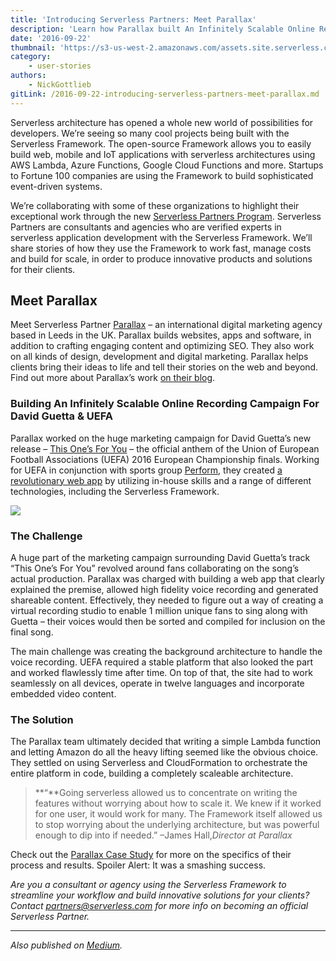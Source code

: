 ```yaml
---
title: 'Introducing Serverless Partners: Meet Parallax'
description: 'Learn how Parallax built An Infinitely Scalable Online Recording Campaign For David Guetta & UEFA'
date: '2016-09-22'
thumbnail: 'https://s3-us-west-2.amazonaws.com/assets.site.serverless.com/blog/parallax.png'
category:
    - user-stories
authors:
    - NickGottlieb
gitLink: /2016-09-22-introducing-serverless-partners-meet-parallax.md
---
```


Serverless architecture has opened a whole new world of possibilities for developers. We’re seeing so many cool projects being built with the Serverless Framework. The open-source Framework allows you to easily build web, mobile and IoT applications with serverless architectures using AWS Lambda, Azure Functions, Google Cloud Functions and more. Startups to Fortune 100 companies are using the Framework to build sophisticated event-driven systems.

We’re collaborating with some of these organizations to highlight their exceptional work through the new [Serverless Partners Program](https://serverless.com/partners/?utm_source=Blog&utm_medium=Post&utm_campaign=Parallax%20Partners). Serverless Partners are consultants and agencies who are verified experts in serverless application development with the Serverless Framework. We’ll share stories of how they use the Framework to work fast, manage costs and build for scale, in order to produce innovative products and solutions for their clients. 

## **Meet Parallax**

Meet Serverless Partner [Parallax](https://parall.ax/) – an international digital marketing agency based in Leeds in the UK. Parallax builds websites, apps and software, in addition to crafting engaging content and optimizing SEO. They also work on all kinds of design, development and digital marketing. Parallax helps clients bring their ideas to life and tell their stories on the web and beyond. Find out more about Parallax’s work [on their blog](https://parall.ax/blog).

### Building An Infinitely Scalable Online Recording Campaign For David Guetta & UEFA

Parallax worked on the huge marketing campaign for David Guetta’s new release – [This One’s For You](https://thisonesforyou.com/) – the official anthem of the Union of European Football Associations (UEFA) 2016 European Championship finals. Working for UEFA in conjunction with sports group [Perform](http://www.performgroup.com/), they created [a revolutionary web app](https://thisonesforyou.com/) by utilizing in-house skills and a range of different technologies, including the Serverless Framework.

![](https://s3-us-west-2.amazonaws.com/assets.site.serverless.com/blog/legacy/2016/09/Social-4.jpg)

### The Challenge

A huge part of the marketing campaign surrounding David Guetta’s track “This One’s For You” revolved around fans collaborating on the song’s actual production. Parallax was charged with building a web app that clearly explained the premise, allowed high fidelity voice recording and generated shareable content. Effectively, they needed to figure out a way of creating a virtual recording studio to enable 1 million unique fans to sing along with Guetta – their voices would then be sorted and compiled for inclusion on the final song.

The main challenge was creating the background architecture to handle the voice recording. UEFA required a stable platform that also looked the part and worked flawlessly time after time. On top of that, the site had to work seamlessly on all devices, operate in twelve languages and incorporate embedded video content.

### The Solution

The Parallax team ultimately decided that writing a simple Lambda function and letting Amazon do all the heavy lifting seemed like the obvious choice. They settled on using Serverless and CloudFormation to orchestrate the entire platform in code, building a completely scaleable architecture.

> **“**Going serverless allowed us to concentrate on writing the features without worrying about how to scale it. We knew if it worked for one user, it would work for many. The Framework itself allowed us to stop worrying about the underlying architecture, but was powerful enough to dip into if needed.” –James Hall,_Director at Parallax_

Check out the [Parallax Case Study](https://serverless.com/learn/scaling-to-millions-of-requests/?utm_source=Blog&utm_medium=Post&utm_campaign=Parallax%20Case%20Study) for more on the specifics of their process and results. Spoiler Alert: It was a smashing success.

_Are you a consultant or agency using the Serverless Framework to streamline your workflow and build innovative solutions for your clients? Contact partners@serverless.com for more info on becoming an official Serverless Partner._

* * *

_Also published on [Medium](https://medium.com/@serverlessinc/introducing-serverless-partners-meet-parallax-fced8265d77d)._
